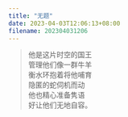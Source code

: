 ```yaml
---
title: "无题"
date: 2023-04-03T12:06:13+08:00
filename: 202304031206
---
```

>他是这片时空的国王\
管理他们像一群牛羊\
衡水环抱着将他哺育\
隐匿的蛇伺机而动\
他也精心准备隽语\
好让他们无地自容。